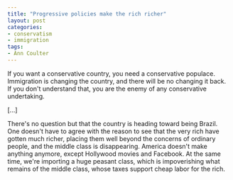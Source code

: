```yaml
---
title: "Progressive policies make the rich richer"
layout: post
categories:
- conservatism
- immigration
tags:
- Ann Coulter
---
```


If you want a conservative country, you need a conservative populace. Immigration is changing the country, and there will be no changing it back. If you don't understand that, you are the enemy of any conservative undertaking.

[...]

There's no question but that the country is heading toward being Brazil. One doesn't have to agree with the reason to see that the very rich have gotten much richer, placing them well beyond the concerns of ordinary people, and the middle class is disappearing. America doesn't make anything anymore, except Hollywood movies and Facebook. At the same time, we're importing a huge peasant class, which is impoverishing what remains of the middle class, whose taxes support cheap labor for the rich.